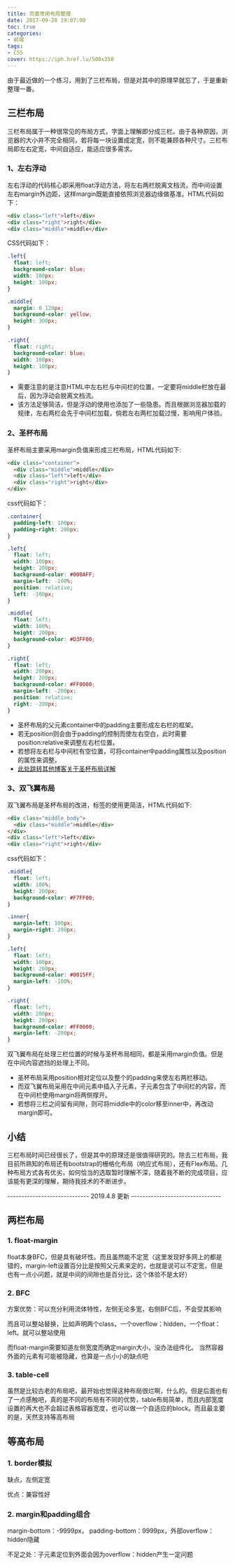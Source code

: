 ```yaml
---
title: 页面常用布局整理
date: 2017-09-28 19:07:00
toc: true
categories:
- 前端
tags: 
- CSS
cover: https://iph.href.lu/500x250
---
```


由于最近做的一个练习，用到了三栏布局，但是对其中的原理早就忘了，于是重新整理一番。

<!--more-->

## 三栏布局

三栏布局属于一种很常见的布局方式，字面上理解即分成三栏。由于各种原因，浏览器的大小并不完全相同，若将每一块设置成定宽，则不能兼顾各种尺寸。三栏布局即左右定宽，中间自适应，能适应很多需求。

### 1、左右浮动

左右浮动的代码核心即采用float浮动方法，将左右两栏脱离文档流，而中间设置左右margin外边距，这样margin既能直接依照浏览器边缘做基准。HTML代码如下：

```html
<div class="left">left</div>
<div class="right">right</div>
<div class="middle">middle</div>
```

CSS代码如下：
```css
.left{
  float: left; 
  background-color: blue; 
  width: 100px; 
  height: 100px;
}

.middle{
  margin: 0 120px;
  background-color: yellow; 
  height: 300px;
}

.right{
  float: right;
  background-color: blue; 
  width: 100px; 
  height: 100px;
}
```


* 需要注意的是注意HTML中左右栏与中间栏的位置，一定要将middle栏放在最后，因为浮动会脱离文档流。
* 该方法足够简洁，但是浮动的使用也添加了一些隐患。而且根据浏览器加载的规律，左右两栏会先于中间栏加载，倘若左右两栏加载过慢，影响用户体验。

### 2、圣杯布局

圣杯布局主要采用margin负值来形成三栏布局，HTML代码如下:

```html
<div class="container">
  <div class="middle">middle</div>
  <div class="left">left</div>
  <div class="right">right</div>
</div>
```

css代码如下：

```css
.container{
  padding-left: 100px;
  padding-right: 200px;
}

.left{
  float: left;
  width: 100px;
  height: 200px;
  background-color: #000AFF;
  margin-left: -100%;
  position: relative;
  left: -100px;
}

.middle{
  float: left;
  width: 100%;
  height: 200px;
  background-color: #D3FF00;
}

.right{
  float: left;
  width: 200px;
  height: 200px;
  background-color: #FF0000;
  margin-left: -200px;
  position: relative;
  right: -200px;
}
```


* 圣杯布局的父元素container中的padding主要形成左右栏的框架。
* 若无position则会由于padding的控制而使左右空白，此时需要position:relative来调整左右栏位置。
* 若想将左右栏与中间栏有空位置，可将container中padding属性以及position的属性来调整。
* [此处跳转其他博客关于圣杯布局详解](http://blog.csdn.net/konglei1996/article/details/50881391)

### 3、双飞翼布局

双飞翼布局是圣杯布局的改进，标签的使用更简洁，HTML代码如下:

```html
<div class="middle_body">
  <div class="middle">middle</div>
</div>
<div class="left">left</div>
<div class="right">right</div>
```

css代码如下：

```css
.middle{
  float: left;
  width: 100%;
  height: 200px;
  background-color: #F7FF00;
}

.inner{
  margin-left: 100px;
  margin-right: 200px;
}

.left{
  float: left;
  width: 100px;
  height: 200px;
  background-color: #0015FF; 
  margin-left: -100%;
}

.right{
  float: left;
  width: 200px;
  height: 200px;
  background-color: #FF0000;
  margin-left: -200px;
}
```

双飞翼布局在处理三栏位置的时候与圣杯布局相同，都是采用margin负值。但是在中间内容遮挡的处理上不同。
* 圣杯布局采用position相对定位以及整个的padding来使左右两栏移动。
* 而双飞翼布局采用在中间元素中插入子元素，子元素包含了中间栏的内容，而在中间栏使用margin将两侧撑开。
* 若想将三栏之间留有间隙，则可将middle中的color移至inner中，再改动margin即可。

## 小结

三栏布局时间已经很长了，但是其中的原理还是很值得研究的。除去三栏布局，我目前所熟知的布局还有bootstrap的栅格化布局（响应式布局），还有Flex布局。几种布局方式各有优劣，如何恰当的选取暂时理解不深，随着我不断的完成项目，应该能有更深的理解，期待我技术的不断进步。

----------------------------- 2019.4.8 更新 --------------------------------

## 两栏布局

### 1. float-margin

float本身BFC，但是具有破坏性。而且虽然能不定宽（这里发现好多网上的都是错的，margin-left设置百分比是按照父元素来定的，也就是说可以不定宽，但是也有一点小问题，就是中间的间隙也是百分比，这个体验不是太好）

### 2. BFC

方案优势：可以充分利用流体特性，左侧无论多宽，右侧BFC后，不会受其影响

而且可以整站替换，比如声明两个class，一个overflow：hidden，一个float：left。就可以整站使用

而float-margin需要知道左侧宽度而确定margin大小，没办法组件化。
当然容器外面的元素有可能被隐藏，也算是一点小小的缺点吧

### 3. table-cell

虽然是比较古老的布局吧，最开始也觉得这种布局很烂啊，什么的。但是后面也有了一点感触吧，真的是不同的布局有不同的优势，table布局简单，而且内部宽度设置的再大也不会超过表格容器宽度，也可以做一个自适应的block。而且最主要的是，天然支持等高布局


## 等高布局

### 1. border模拟

缺点，左侧定宽

优点：兼容性好

### 2. margin和padding组合

margin-bottom：-9999px， padding-bottom：9999px，外部overflow：hidden隐藏

不足之处：子元素定位到外面会因为overflow：hidden产生一定问题